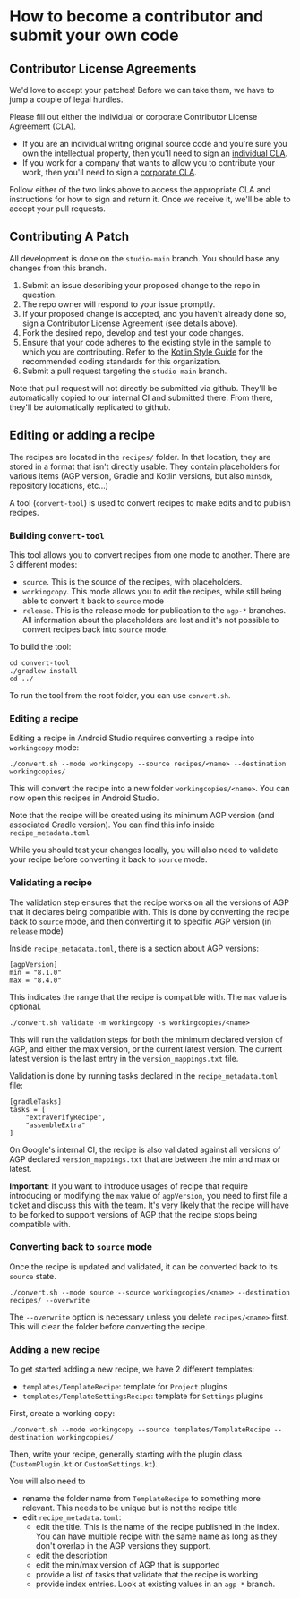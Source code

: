 # How to become a contributor and submit your own code

## Contributor License Agreements

We'd love to accept your patches! Before we can take them, we
have to jump a couple of legal hurdles.

Please fill out either the individual or corporate Contributor License Agreement (CLA).

  * If you are an individual writing original source code and you're sure you
    own the intellectual property, then you'll need to sign an [individual CLA](https://developers.google.com/open-source/cla/individual).
  * If you work for a company that wants to allow you to contribute your work,
    then you'll need to sign a [corporate CLA](https://developers.google.com/open-source/cla/corporate).

Follow either of the two links above to access the appropriate CLA and
instructions for how to sign and return it. Once we receive it, we'll be able to
accept your pull requests.

## Contributing A Patch

All development is done on the `studio-main` branch. You should base any changes from this branch.

1. Submit an issue describing your proposed change to the repo in question.
1. The repo owner will respond to your issue promptly.
1. If your proposed change is accepted, and you haven't already done so, sign a
   Contributor License Agreement (see details above).
1. Fork the desired repo, develop and test your code changes.
1. Ensure that your code adheres to the existing style in the sample to which
   you are contributing. Refer to the
   [Kotlin Style Guide](https://android.github.io/kotlin-guides/style.html) for the
   recommended coding standards for this organization.
1. Submit a pull request targeting the `studio-main` branch.

Note that pull request will not directly be submitted via github. They'll be automatically
copied to our internal CI and submitted there. From there, they'll be automatically replicated
to github.


## Editing or adding a recipe

The recipes are located in the `recipes/` folder. In that location, they are stored in a
format that isn't directly usable. They contain placeholders for various items (AGP version,
Gradle and Kotlin versions, but also `minSdk`, repository locations, etc...)

A tool (`convert-tool`) is used to convert recipes to make edits and to publish recipes.

### Building `convert-tool`

This tool allows you to convert recipes from one mode to another. There are 3 different
modes:
- `source`. This is the source of the recipes, with placeholders.
- `workingcopy`. This mode allows you to edit the recipes, while still being able to convert it back to `source` mode
- `release`. This is the release mode for publication to the `agp-*` branches. All information about the placeholders are lost and it's not possible to convert recipes back into `source` mode.

To build the tool:
```
cd convert-tool
./gradlew install
cd ../
```

To run the tool from the root folder, you can use `convert.sh`.


### Editing a recipe

Editing a recipe in Android Studio requires converting a recipe into `workingcopy` mode:

```
./convert.sh --mode workingcopy --source recipes/<name> --destination workingcopies/
```

This will convert the recipe into a new folder `workingcopies/<name>`. You can now open
this recipes in Android Studio.

Note that the recipe will be created using its minimum AGP version (and associated Gradle
version). You can find this info inside `recipe_metadata.toml`

While you should test your changes locally, you will also need to validate your recipe before
converting it back to `source` mode.


### Validating a recipe

The validation step ensures that the recipe works on all the versions of AGP that it
declares being compatible with. This is done by converting the recipe back to `source`
mode, and then converting it to specific AGP version (in `release` mode)

Inside `recipe_metadata.toml`, there is a section about AGP versions:
```
[agpVersion]
min = "8.1.0"
max = "8.4.0"
```

This indicates the range that the recipe is compatible with. The `max` value is optional.


```
./convert.sh validate -m workingcopy -s workingcopies/<name>
```

This will run the validation steps for both the minimum declared version of AGP, and either
the max version, or the current latest version. The current latest version is the last
entry in the `version_mappings.txt` file.

Validation is done by running tasks declared in the `recipe_metadata.toml` file:
```
[gradleTasks]
tasks = [
    "extraVerifyRecipe",
    "assembleExtra"
]
```

On Google's internal CI, the recipe is also validated against all versions of AGP declared
`version_mappings.txt` that are between the min and max or latest.

**Important**: If you want to introduce usages of recipe that require introducing or modifying
the `max` value of `agpVersion`, you need to first file a ticket and discuss this with the
team. It's very likely that the recipe will have to be forked to support versions of AGP
that the recipe stops being compatible with.

### Converting back to `source` mode

Once the recipe is updated and validated, it can be converted back to its `source` state.


```
./convert.sh --mode source --source workingcopies/<name> --destination recipes/ --overwrite
```

The `--overwrite` option is necessary unless you delete `recipes/<name>` first. This will
clear the folder before converting the recipe.


### Adding a new recipe

To get started adding a new recipe, we have 2 different templates:
- `templates/TemplateRecipe`: template for `Project` plugins
- `templates/TemplateSettingsRecipe`: template for `Settings` plugins

First, create a working copy:
```
./convert.sh --mode workingcopy --source templates/TemplateRecipe --destination workingcopies/
```

Then, write your recipe, generally starting with the plugin class (`CustomPlugin.kt` or `CustomSettings.kt`).

You will also need to
- rename the folder name from `TemplateRecipe` to something more relevant. This needs to be unique but is not the recipe title
- edit `recipe_metadata.toml`:
  - edit the title. This is the name of the recipe published in the index. You can have multiple recipe with the same name as long as they don't overlap in the AGP versions they support.
  - edit the description
  - edit the min/max version of AGP that is supported
  - provide a list of tasks that validate that the recipe is working
  - provide index entries. Look at existing values in an `agp-*` branch.

